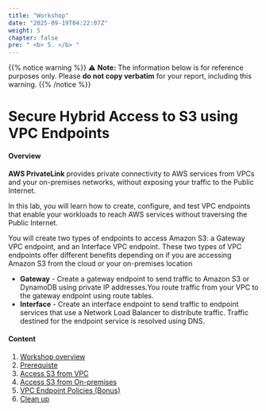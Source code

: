 ```yaml
---
title: "Workshop"
date: "2025-09-19T04:22:07Z"
weight: 5
chapter: false
pre: " <b> 5. </b> "
---
```

{{% notice warning %}}
⚠️ **Note:** The information below is for reference purposes only. Please **do not copy verbatim** for your report, including this warning.
{{% /notice %}}

# Secure Hybrid Access to S3 using VPC Endpoints

#### Overview

**AWS PrivateLink** provides private connectivity to AWS services from VPCs and your on-premises networks, without exposing your traffic to the Public Internet.

In this lab, you will learn how to create, configure, and test VPC endpoints that enable your workloads to reach AWS services without traversing the Public Internet.

You will create two types of endpoints to access Amazon S3: a Gateway VPC endpoint, and an Interface VPC endpoint. These two types of VPC endpoints offer different benefits depending on if you are accessing Amazon S3 from the cloud or your on-premises location
+ **Gateway** - Create a gateway endpoint to send traffic to Amazon S3 or DynamoDB using private IP addresses.You route traffic from your VPC to the gateway endpoint using route tables.
+ **Interface** - Create an interface endpoint to send traffic to endpoint services that use a Network Load Balancer to distribute traffic. Traffic destined for the endpoint service is resolved using DNS.

#### Content

1. [Workshop overview](5.1-Workshop-overview)
2. [Prerequiste](5.2-Prerequiste/)
3. [Access S3 from VPC](5.3-S3-vpc/)
4. [Access S3 from On-premises](5.4-S3-onprem/)
5. [VPC Endpoint Policies (Bonus)](5.5-Policy/)
6. [Clean up](5.6-Cleanup/)








